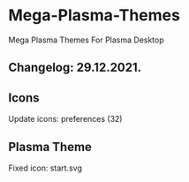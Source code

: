 # Mega-Plasma-Themes
Mega Plasma Themes For Plasma Desktop

Changelog: 29.12.2021.
----------------------

Icons
-----

Update icons: preferences (32)

Plasma Theme
------------

Fixed icon: start.svg
